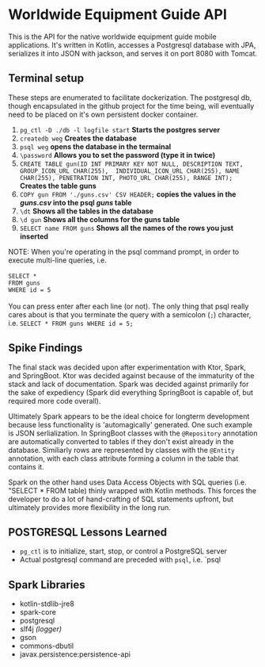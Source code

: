 # Worldwide Equipment Guide API

This is the API for the native worldwide equipment guide mobile applications.
It's written in Kotlin, accesses a Postgresql database with JPA, serializes it into JSON with jackson, and serves it 
on port 8080 with Tomcat.

## Terminal setup

These steps are enumerated to facilitate dockerization.  The postgresql db, though encapsulated in the github project 
for the time being, will eventually need to be placed on it's own persistent docker container.

1. `pg_ctl -D ./db -l logfile start` **Starts the postgres server**
2. `createdb weg` **Creates the database**
3. `psql weg` **opens the database in the termainal**
4. `\password` **Allows you to set the password (type it in twice)**
5. `CREATE TABLE gun(ID INT PRIMARY KEY NOT NULL, DESCRIPTION TEXT, GROUP_ICON_URL CHAR(255), 
   INDIVIDUAL_ICON_URL CHAR(255), NAME CHAR(255), PENETRATION INT, PHOTO_URL CHAR(255), RANGE INT);` **Creates the table guns**
6. `COPY gun FROM './guns.csv' CSV HEADER;` **copies the values in the _guns.csv_ into the psql _guns_ table**
7. `\dt` **Shows all the tables in the database**
8. `\d gun` **Shows all the columns for the guns table**
9. `SELECT name FROM guns` **Shows all the names of the rows you just inserted**


NOTE: When you're operating in the psql command prompt, in order to 
execute multi-line queries, i.e. 
<br><br>`SELECT *`
<br>`FROM guns`
<br>`WHERE id = 5`<br><br>
You can press enter after each line (or not).  The only thing that psql really cares about is that you terminate the query
with a semicolon (`;`) character, i.e. `SELECT * FROM guns WHERE id = 5;`
 
## Spike Findings
The final stack was decided upon after experimentation with Ktor, Spark, and SpringBoot.  Ktor was decided against because of the
immaturity of the stack and lack of documentation.  Spark was decided against primarily for the sake of expediency
(Spark did everything SpringBoot is capable of, but required more code overall).

Ultimately Spark appears to be the ideal choice for longterm development because less functionality is 'automagically'
generated.  One such example is JSON serlialization.  In SpringBoot classes with the `@Repository` annotation are
automatically converted to tables if they don't exist already in the database.  Similiarly rows are represented by
classes with the `@Entity` annotation, with each class attribute forming a column in the table that contains it.  
  
Spark on the other hand uses Data Access Objects with SQL queries (i.e. "SELECT * FROM table) thinly wrapped with 
Kotlin methods.  This forces the developer to do a lot of hand-crafting of SQL statements upfront, but ultimately 
provides more flexibility in the long run.
  
## POSTGRESQL Lessons Learned

  * `pg_ctl` is to initialize, start, stop, or control a PostgreSQL 
  server
  * Actual postgresql command are preceded with `psql`, i.e. `psql
  
## Spark Libraries
  
  * kotlin-stdlib-jre8
  * spark-core
  * postgresql
  * slf4j <i>(logger)</i>
  * gson
  * commons-dbutil
  * javax.persistence:persistence-api
  
  